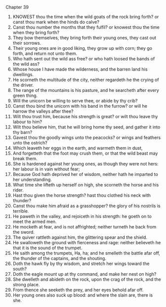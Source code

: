 

Chapter 39

1. KNOWEST thou the time when the wild goats of the rock bring forth?  or canst thou mark when the hinds do calve?
2. Canst thou number the months that they fulfil?  or knowest thou the time when they bring forth?
3. They bow themselves, they bring forth their young ones, they cast out their sorrows.
4. Their young ones are in good liking, they grow up with corn; they go forth, and return not unto them.
5. Who hath sent out the wild ass free?  or who hath loosed the bands of the wild ass?
6. Whose house I have made the wilderness, and the barren land his dwellings.
7. He scorneth the multitude of the city, neither regardeth he the crying of the driver.
8. The range of the mountains is his pasture, and he searcheth after every green thing.
9. Will the unicorn be willing to serve thee, or abide by thy crib?
10. Canst thou bind the unicorn with his band in the furrow?  or will he harrow the valleys after thee?
11. Wilt thou trust him, because his strength is great?  or wilt thou leave thy labour to him?
12. Wilt thou believe him, that he will bring home thy seed, and gather it into thy barn?
13. Gavest thou the goodly wings unto the peacocks?  or wings and feathers unto the ostrich?
14. Which leaveth her eggs in the earth, and warmeth them in dust,
15. And forgetteth that the foot may crush them, or that the wild beast may break them.
16. She is hardened against her young ones, as though they were not hers: her labour is in vain without fear;
17. Because God hath deprived her of wisdom, neither hath he imparted to her understanding.
18. What time she lifteth up herself on high, she scorneth the horse and his rider.
19. Hast thou given the horse strength?  hast thou clothed his neck with thunder?
20. Canst thou make him afraid as a grasshopper?  the glory of his nostrils is terrible.
21. He paweth in the valley, and rejoiceth in his strength: he goeth on to meet the armed men.
22. He mocketh at fear, and is not affrighted; neither turneth he back from the sword.
23. The quiver rattleth against him, the glittering spear and the shield.
24. He swalloweth the ground with fierceness and rage: neither believeth he that it is the sound of the trumpet.
25. He saith among the trumpets, Ha, ha; and he smelleth the battle afar off, the thunder of the captains, and the shouting.
26. Doth the hawk fly by thy wisdom, and stretch her wings toward the south?
27. Doth the eagle mount up at thy command, and make her nest on high?
28. She dwelleth and abideth on the rock, upon the crag of the rock, and the strong place.
29. From thence she seeketh the prey, and her eyes behold afar off.
30. Her young ones also suck up blood: and where the slain are, there is she.
